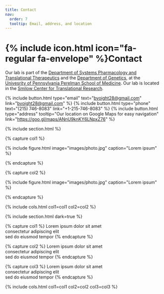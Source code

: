 ```yaml
---
title: Contact
nav:
  order: 7
  tooltip: Email, address, and location
---
```


# {% include icon.html icon="fa-regular fa-envelope" %}Contact

Our lab is part of the [Department of Systems Pharmacology and Translational Therapeutics](https://www.med.upenn.edu/syspharmatt/) and the [Department of Genetics](https://genetics.med.upenn.edu/), at the [Univesrity of Pennsylvania Perelman School of Medicine](https://www.med.upenn.edu/).
Our lab is located in the [Smilow Center for Translational Research](https://www.facilities.upenn.edu/maps/locations/smilow-center-translational-research).

{%
  include button.html
  type="email"
  text="bvoight28@gmail.com"
  link="bvoight28@gmail.com"
%}
{%
  include button.html
  type="phone"
  text="(215) 746-8083"
  link="+1-215-746-8083"
%}
{%
  include button.html
  type="address"
  tooltip="Our location on Google Maps for easy navigation"
  link="https://goo.gl/maps/ANnU9knKY6LNpxZ76"
%}

{% include section.html %}

{% capture col1 %}

{%
  include figure.html
  image="images/photo.jpg"
  caption="Lorem ipsum"
%}

{% endcapture %}

{% capture col2 %}

{%
  include figure.html
  image="images/photo.jpg"
  caption="Lorem ipsum"
%}

{% endcapture %}

{% include cols.html col1=col1 col2=col2 %}

{% include section.html dark=true %}

{% capture col1 %}
Lorem ipsum dolor sit amet  
consectetur adipiscing elit  
sed do eiusmod tempor
{% endcapture %}

{% capture col2 %}
Lorem ipsum dolor sit amet  
consectetur adipiscing elit  
sed do eiusmod tempor
{% endcapture %}

{% capture col3 %}
Lorem ipsum dolor sit amet  
consectetur adipiscing elit  
sed do eiusmod tempor
{% endcapture %}

{% include cols.html col1=col1 col2=col2 col3=col3 %}

